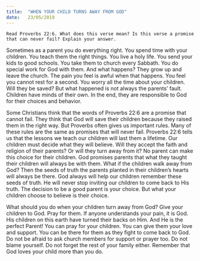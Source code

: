 ```yaml
---
title:  "WHEN YOUR CHILD TURNS AWAY FROM GOD"
date:   23/05/2019
---
```


`Read Proverbs 22:6. What does this verse mean? Is this verse a promise that can never fail? Explain your answer.`

Sometimes as a parent you do everything right. You spend time with your children. You teach them the right things. You live a holy life. You send your kids to good schools. You take them to church every Sabbath. You do special work for God with them. And what happens? They grow up and leave the church. The pain you feel is awful when that happens. You feel you cannot rest for a second. You worry all the time about your children. Will they be saved? But what happened is not always the parents’ fault. Children have minds of their own. In the end, they are responsible to God for their choices and behavior.

Some Christians think that the words of Proverbs 22:6 are a promise that cannot fail. They think that God will save their children because they raised them in the right way. But Proverbs often gives us important rules. Many of these rules are the same as promises that will never fail. Proverbs 22:6 tells us that the lessons we teach our children will last them a lifetime. Our children must decide what they will believe. Will they accept the faith and religion of their parents? Or will they turn away from it? No parent can make this choice for their children. God promises parents that what they taught their children will always be with them. What if the children walk away from God? Then the seeds of truth the parents planted in their children’s hearts will always be there. God always will help our children remember these seeds of truth. He will never stop inviting our children to come back to His truth. The decision to be a good parent is your choice. But what your children choose to believe is their choice. 

What should you do when your children turn away from God? Give your children to God. Pray for them. If anyone understands your pain, it is God. His children on this earth have turned their backs on Him. And He is the perfect Parent! You can pray for your children. You can give them your love and support. You can be there for them as they fight to come back to God. Do not be afraid to ask church members for support or prayer too. Do not blame yourself. Do not forget the rest of your family either. Remember that God loves your child more than you do. 